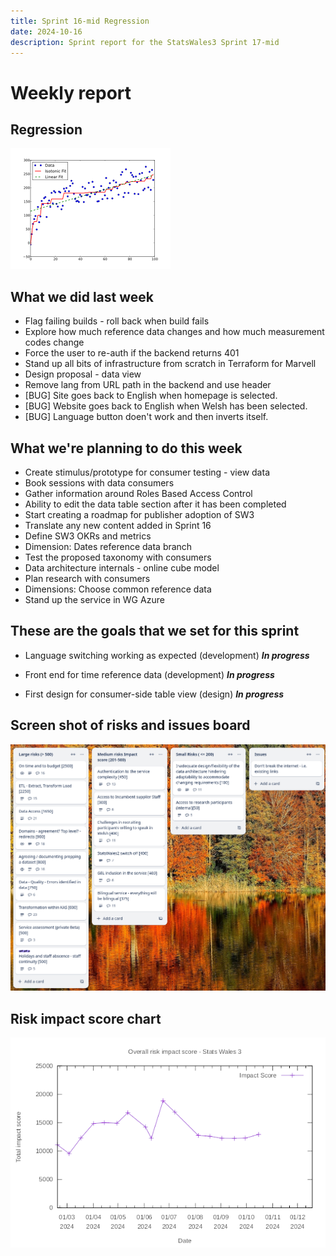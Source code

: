 ```yaml
---
title: Sprint 16-mid Regression
date: 2024-10-16
description: Sprint report for the StatsWales3 Sprint 17-mid 
---
```


Weekly report
=============

Regression
------------------------------

![Regression](regression2.png)

What we did last week
------------------------

- Flag failing builds - roll back when build fails
- Explore how much reference data changes and how much measurement codes change 
- Force the user to re-auth if the backend returns 401
- Stand up all bits of infrastructure from scratch in Terraform for Marvell
- Design proposal - data view
- Remove lang from URL path in the backend and use header
- [BUG] Site goes back to English when homepage is selected.
- [BUG] Website goes back to English when Welsh has been selected.
- [BUG] Language button doen't work and then inverts itself.

What we're planning to do this week
-----------------------------------

- Create stimulus/prototype for consumer testing - view data
- Book sessions with data consumers
- Gather information around Roles Based Access Control 
- Ability to edit the data table section after it has been completed
- Start creating a roadmap for publisher adoption of SW3
- Translate any new content added in Sprint 16
- Define SW3 OKRs and metrics 
- Dimension: Dates reference data branch
- Test the proposed taxonomy with consumers
- Data architecture internals - online cube model
- Plan research with consumers
- Dimensions: Choose common reference data
- Stand up the service in WG Azure

These are the goals that we set for this sprint
-----------------------------------------------

- Language switching working as expected (development) 
  <span class="badge bg-info">_**In progress**_</span>

- Front end for time reference data (development) 
  <span class="badge bg-info">_**In progress**_</span>

- First design for consumer-side table view (design)
  <span class="badge bg-info">_**In progress**_</span>

Screen shot of risks and issues board
-------------------------------------

![Screenshot of risks and issues board](RisksBoard20241016.png)


Risk impact score chart
-----------------------

![Chart of risk impact score](impact_score20241016.png)
